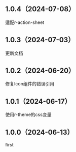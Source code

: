 ## 1.0.4（2024-07-08）
适配r-action-sheet
## 1.0.3（2024-07-03）
更新文档
## 1.0.2（2024-06-20）
修复Icon组件的错误引用
## 1.0.1（2024-06-17）
使用r-theme的css变量
## 1.0.0（2024-06-13）
first
